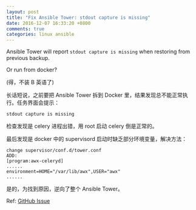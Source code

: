 ```yaml
---
layout: post
title: "Fix Ansible Tower: stdout capture is missing"
date: 2016-12-07 16:33:20 +0800
comments: true
categories: linux ansible
---
```

Ansible Tower will report ``stdout capture is missing`` when restoring from previous backup.

Or run from docker?

(得，不装 B 英语了)

长话短说，之前要把 Ansible Tower 拆到 Docker 里，结果发现总不能正常执行。任务界面会提示：

    stdout capture is missing

检查发现是 celery 进程出错，用 root 启动 celery 倒是正常的。

最后发现是 docker 中的 supervisord 启动时缺乏部分环境变量，解决方法：

```
change supervisor/conf.d/tower.conf
ADD:
[program:awx-celeryd]
......
environment=HOME="/var/lib/awx",USER="awx"
......
```

是的，为找到原因，逆向了整个 Ansible Tower。

Ref: [GitHub Issue](https://github.com/ansible/ansible/issues/13904)